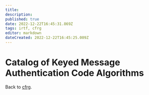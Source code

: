 ```yaml
---
title: 
description: 
published: true
date: 2022-12-22T16:45:31.869Z
tags: irtf, cfrg
editor: markdown
dateCreated: 2022-12-22T16:45:25.009Z
---
```


# Catalog of Keyed Message Authentication Code Algorithms 

Back to [cfrg](/group/cfrg).